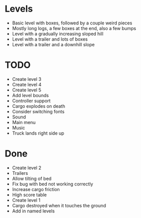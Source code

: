 # Levels
* Basic level with boxes, followed by a couple weird pieces
* Mostly long logs, a few boxes at the end, also a few bumps
* Level with a gradually increasing sloped hill
* Level with a trailer and lots of boxes
* Level with a trailer and a downhill slope

# TODO
* Create level 3
* Create level 4
* Create level 5
* Add level bounds
* Controller support
* Cargo explodes on death
* Consider switching fonts
* Sound
* Main menu
* Music
* Truck lands right side up

# Done
* Create level 2
* Trailers
* Allow tilting of bed
* Fix bug with bed not working correctly
* Increase cargo friction
* High score table
* Create level 1
* Cargo destroyed when it touches the ground
* Add in named levels